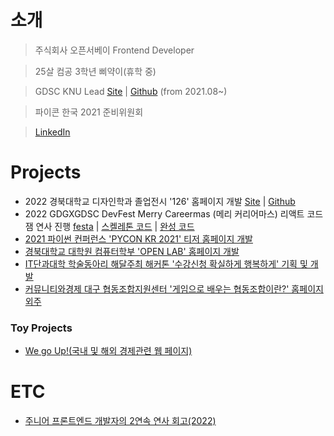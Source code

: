 # 소개
> 주식회사 오픈서베이 Frontend Developer

> 25살 컴공 3학년 삐약이(휴학 중)

> GDSC KNU Lead [Site](https://gdsc.community.dev/kyungpook-national-university/) | [Github](https://github.com/GDSC-KNU) (from 2021.08~)

> 파이콘 한국 2021 준비위원회

> [LinkedIn](https://www.linkedin.com/in/%EC%A2%85%EC%97%B0-%EA%B0%95-7b5541213)


# Projects
* 2022 경북대학교 디자인학과 졸업전시 '126' 홈페이지 개발 [Site](https://knud1.com/) | [Github](https://github.com/Yoonlang/knud1)
* 2022 GDGXGDSC DevFest Merry Careermas (메리 커리어마스) 리액트 코드잼 연사 진행 [festa](https://festa.io/events/2898) | [스켈레톤 코드](https://github.com/Climier-code/2022-devfest-react-codejam) | [완성 코드](https://github.com/Climier-code/carrot-market-devfest)
* [2021 파이썬 컨퍼런스 'PYCON KR 2021' 티저 홈페이지 개발](https://2021.pycon.kr/)
* [경북대학교 대학원 컴퓨터학부 'OPEN LAB' 홈페이지 개발](https://cse.knu.ac.kr/openlab/)
* [IT단과대학 학술동아리 해달주최 해커톤 '수강신청 확실하게 행복하게' 기획 및 개발](https://github.com/Climier-code/Haedal_Hackathon_2019_2)
* [커뮤니티와경제 대구 협동조합지원센터 '게임으로 배우는 협동조합이란?' 홈페이지 외주](https://github.com/Climier-code/Cooperative_site)
### Toy Projects
* [We go Up!(국내 및 해외 경제관련 웹 페이지)](https://github.com/Climier-code/WegoUp)

# ETC
* [주니어 프론트엔드 개발자의 2연속 연사 회고(2022)](https://velog.io/@whddus0789/주니어-프론트엔드-개발자의-2연속-연사-회고2022)

<!--
**Climier-code/Climier-code** is a ✨ _special_ ✨ repository because its `README.md` (this file) appears on your GitHub profile.

Here are some ideas to get you started:

- 🔭 I’m currently working on ...
- 🌱 I’m currently learning ...
- 👯 I’m looking to collaborate on ...
- 🤔 I’m looking for help with ...
- 💬 Ask me about ...
- 📫 How to reach me: ...
- 😄 Pronouns: ...
- ⚡ Fun fact: ...
-->
